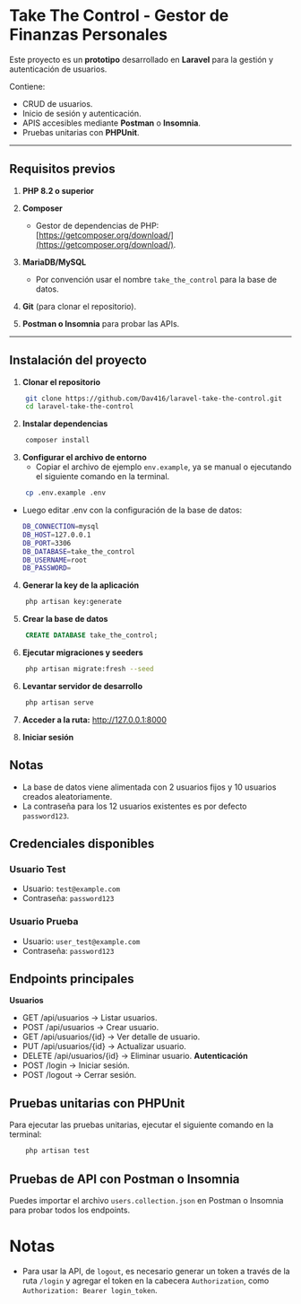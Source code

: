 # Take The Control - Gestor de Finanzas Personales  

Este proyecto es un **prototipo** desarrollado en **Laravel** para la gestión y autenticación de usuarios.  

Contiene:  
- CRUD de usuarios.  
- Inicio de sesión y autenticación.  
- APIS accesibles mediante **Postman** o **Insomnia**.  
- Pruebas unitarias con **PHPUnit**.  

---

## Requisitos previos  

1. **PHP 8.2 o superior**  

2. **Composer**  
   - Gestor de dependencias de PHP: [https://getcomposer.org/download/](https://getcomposer.org/download/).  

3. **MariaDB/MySQL**  
   - Por convención usar el nombre `take_the_control` para la base de datos.  

4. **Git** (para clonar el repositorio).  

6. **Postman o Insomnia** para probar las APIs.  

---

## Instalación del proyecto  

1. **Clonar el repositorio**  
```bash
    git clone https://github.com/Dav416/laravel-take-the-control.git
    cd laravel-take-the-control
```
2. **Instalar dependencias**
```bash
    composer install
```
3. **Configurar el archivo de entorno**
   - Copiar el archivo de ejemplo `env.example`, ya se manual o ejecutando el siguiente comando en la terminal.
```bash
    cp .env.example .env
```
- Luego editar .env con la configuración de la base de datos:

    ```bash
    DB_CONNECTION=mysql
    DB_HOST=127.0.0.1
    DB_PORT=3306
    DB_DATABASE=take_the_control
    DB_USERNAME=root
    DB_PASSWORD=
    ```
4. **Generar la key de la aplicación**
```bash
    php artisan key:generate
```
5. **Crear la base de datos**
```sql
    CREATE DATABASE take_the_control;
```
6. **Ejecutar migraciones y seeders**
```bash
    php artisan migrate:fresh --seed
```
6. **Levantar servidor de desarrollo**
```bash
    php artisan serve
```
7. **Acceder a la ruta:** http://127.0.0.1:8000

8. **Iniciar sesión**
## Notas 
- La base de datos viene alimentada con 2 usuarios fijos y 10 usuarios creados aleatoriamente.
- La contraseña para los 12 usuarios existentes es por defecto `password123`.

## Credenciales disponibles
### Usuario Test
- Usuario:
`test@example.com`
- Contraseña:
`password123`
### Usuario Prueba
- Usuario:
`user_test@example.com`
- Contraseña:
`password123`

## Endpoints principales
**Usuarios**
- GET /api/usuarios → Listar usuarios.
- POST /api/usuarios → Crear usuario.
- GET /api/usuarios/{id} → Ver detalle de usuario.
- PUT /api/usuarios/{id} → Actualizar usuario.
- DELETE /api/usuarios/{id} → Eliminar usuario.
**Autenticación**
- POST /login → Iniciar sesión.
- POST /logout → Cerrar sesión.

## Pruebas unitarias con PHPUnit
Para ejecutar las pruebas unitarias, ejecutar el siguiente comando en la terminal:
```bash
    php artisan test
```
## Pruebas de API con Postman o Insomnia
Puedes importar el archivo `users.collection.json` en Postman o Insomnia para probar todos los endpoints.
# Notas
- Para usar la API, de `logout`, es necesario generar un token a través de la ruta `/login` y agregar el token en la cabecera `Authorization`, como `Authorization: Bearer login_token`.
